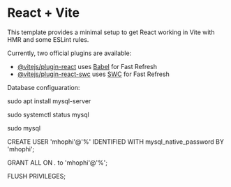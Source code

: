 # React + Vite

This template provides a minimal setup to get React working in Vite with HMR and some ESLint rules.

Currently, two official plugins are available:

- [@vitejs/plugin-react](https://github.com/vitejs/vite-plugin-react/blob/main/packages/plugin-react/README.md) uses [Babel](https://babeljs.io/) for Fast Refresh
- [@vitejs/plugin-react-swc](https://github.com/vitejs/vite-plugin-react-swc) uses [SWC](https://swc.rs/) for Fast Refresh

Database configuaration:

sudo apt install mysql-server


sudo systemctl status mysql


sudo mysql

CREATE USER 'mhophi'@'%' IDENTIFIED WITH mysql_native_password BY 'mhophi';


GRANT ALL ON *.* to 'mhophi'@'%';


FLUSH PRIVILEGES;
  
